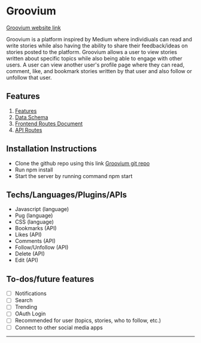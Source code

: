 # Groovium
[Groovium website link](https://groovium.herokuapp.com)

Groovium is a platform inspired by Medium where individiuals can read and write stories while also having the ability to share their feedback/ideas on stories posted to the platform. Groovium allows a user to view stories written about specific topics while also being able to engage with other users. A user can view another user's profile page where they can read, comment, like, and bookmark stories written by that user and also follow or unfollow that user.

## Features
1. [Features](https://github.com/]rollingferret/groovium/wiki/MVP-Feature-List)
2. [Data Schema](https://github.com/rollingferret/groovium/wiki/Database-Schema)
3. [Frontend Routes Document](https://github.com/wiki/Client-Side-Routes)
4. [API Routes](https://github.com/rollingferret/groovium/wiki/API-Endpoints)

## Installation Instructions
* Clone the github repo using this link [Groovium git repo](https://github.com/rollingferret/groovium)
* Run npm install
* Start the server by running command npm start

## Techs/Languages/Plugins/APIs
* Javascript (language)
* Pug (language)
* CSS (language)
* Bookmarks (API)
* Likes (API)
* Comments (API)
* Follow/Unfollow (API)
* Delete (API)
* Edit (API)

## To-dos/future features 
- [ ] Notifications
- [ ] Search
- [ ] Trending
- [ ] OAuth Login
- [ ] Recommended for user (topics, stories, who to follow, etc.)
- [ ] Connect to other social media apps

******************
